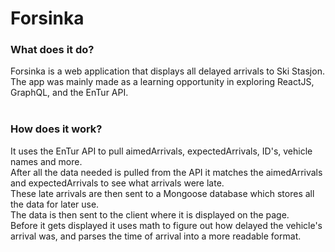 # Forsinka

### What does it do?
Forsinka is a web application that displays all delayed arrivals to Ski Stasjon. <br>
The app was mainly made as a learning opportunity in exploring ReactJS, GraphQL, and the EnTur API.<br><br>

### How does it work? 
It uses the EnTur API to pull aimedArrivals, expectedArrivals, ID's, vehicle names and more. <br>
After all the data needed is pulled from the API it matches the aimedArrivals and expectedArrivals to see what arrivals were late. <br>
These late arrivals are then sent to a Mongoose database which stores all the data for later use. <br>
The data is then sent to the client where it is displayed on the page. <br>
Before it gets displayed it uses math to figure out how delayed the vehicle's arrival was, and parses the time of arrival into a more readable format. <br><br>
